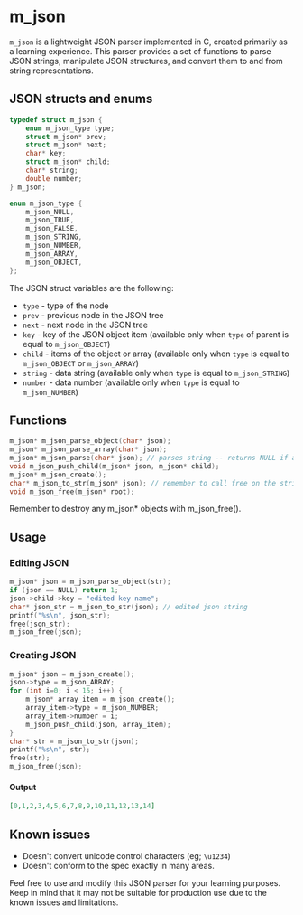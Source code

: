 # m_json
`m_json` is a lightweight JSON parser implemented in C, created primarily as a learning experience. This parser provides a set of functions to parse JSON strings, manipulate JSON structures, and convert them to and from string representations.

## JSON structs and enums
```c
typedef struct m_json {
    enum m_json_type type;
    struct m_json* prev;
    struct m_json* next;
    char* key;
    struct m_json* child;
    char* string;
    double number;
} m_json;

enum m_json_type {
    m_json_NULL,
    m_json_TRUE,
    m_json_FALSE,
    m_json_STRING,
    m_json_NUMBER,
    m_json_ARRAY,
    m_json_OBJECT,
};
```
The JSON struct variables are the following:
* `type` - type of the node
* `prev` - previous node in the JSON tree
* `next` - next node in the JSON tree
* `key` - key of the JSON object item (available only when `type` of parent is equal to `m_json_OBJECT`)
* `child` - items of the object or array (available only when `type` is equal to `m_json_OBJECT` or `m_json_ARRAY`)
* `string` - data string (available only when `type` is equal to `m_json_STRING`)
* `number` - data number (available only when `type` is equal to `m_json_NUMBER`)

## Functions
```c
m_json* m_json_parse_object(char* json);
m_json* m_json_parse_array(char* json);
m_json* m_json_parse(char* json); // parses string -- returns NULL if an error occurred.
void m_json_push_child(m_json* json, m_json* child); 
m_json* m_json_create();
char* m_json_to_str(m_json* json); // remember to call free on the string
void m_json_free(m_json* root);
```
Remember to destroy any m_json* objects with m_json_free().
## Usage
### Editing JSON
```c
m_json* json = m_json_parse_object(str);
if (json == NULL) return 1;
json->child->key = "edited key name";
char* json_str = m_json_to_str(json); // edited json string
printf("%s\n", json_str);
free(json_str);
m_json_free(json);
```
### Creating JSON
```c
m_json* json = m_json_create();
json->type = m_json_ARRAY;
for (int i=0; i < 15; i++) {
    m_json* array_item = m_json_create();
    array_item->type = m_json_NUMBER;
    array_item->number = i;
    m_json_push_child(json, array_item);
}
char* str = m_json_to_str(json);
printf("%s\n", str);
free(str);
m_json_free(json);
```
#### Output
```json
[0,1,2,3,4,5,6,7,8,9,10,11,12,13,14]
```
## Known issues
* Doesn't convert unicode control characters (eg; `\u1234`)
* Doesn't conform to the spec exactly in many areas.

Feel free to use and modify this JSON parser for your learning purposes. Keep in mind that it may not be suitable for production use due to the known issues and limitations.
